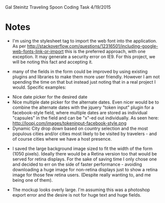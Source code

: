 Gal Steinitz
Traveling Spoon Coding Task
4/19/2015


Notes
=====

* I'm using the <link /> stylesheet tag to import the web font into the application. As per http://stackoverflow.com/questions/12316501/including-google-web-fonts-link-or-import this is the preferred approach, with one exception. It may generate a security error on IE9. For this project, we will be noting this fact and accepting it.

* many of the fields in the form could be improved by using existing plugins and libraries to make them more user friendly. However I am not spending the time on that but instead just noting that in a real project I would. Specific examples:

- Nice date picker for the desired date
- Nice multiple date picker for the alternate dates. Even nicer would be to combine the alternate dates with the jquery "token input" plugin for a facebook-style field, where multiple dates are stored as individual "capsules" in the field and can be "x"-ed out individually. As seen here: http://loopj.com/images/tokeninput-facebook-style.png
- Dynamic City drop down based on country selection and the most populous cities and/or cities most likely to be visited by travelers - and of course cities where we have a host presence.

* I saved the large background image sized to fit the width of the form (1050 pixels). Ideally there would be a Retina version too that would be served for retina displays. For the sake of saving time I only chose one and decided to err on the side of faster performance - avoiding downloading a huge image for non-retina displays just to show a retina image for those few retina users. (Despite really wanting to, and me being one of them).

* The mockup looks overly large. I'm assuming this was a photoshop export error and the desire is not for huge text and huge fields.
